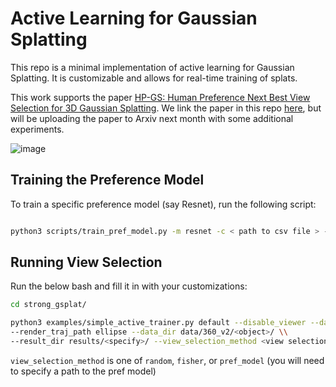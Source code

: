 # Active Learning for Gaussian Splatting

This repo is a minimal implementation of active learning for Gaussian Splatting. It is customizable and allows for real-time training of splats.

This work supports the paper [HP-GS: Human Preference Next Best View Selection for 3D Gaussian Splatting](https://www.youtube.com/watch?v=t3gCQJGRSSY). We link the paper in this repo [here](https://github.com/peasant98/active-gsplat/blob/main/papers/HP-GS.pdf), but will be uploading the paper to Arxiv next month with some additional experiments.

![image](https://github.com/user-attachments/assets/9c963de4-67d8-490b-9581-541055ada916)



## Training the Preference Model

To train a specific preference model (say Resnet), run the following script:

```bash

python3 scripts/train_pref_model.py -m resnet -c < path to csv file > -d < path to data folder storing images > -s <path to model checkpoint .pth > -b 16

```


## Running View Selection

Run the below bash and fill it in with your customizations:

```bash
cd strong_gsplat/

python3 examples/simple_active_trainer.py default --disable_viewer --data_factor <specify> \\
--render_traj_path ellipse --data_dir data/360_v2/<object>/ \\
--result_dir results/<specify>/ --view_selection_method <view selection method> --should_render False

```

`view_selection_method` is one of `random`, `fisher`, or `pref_model` (you will need to specify a path to the pref model)
